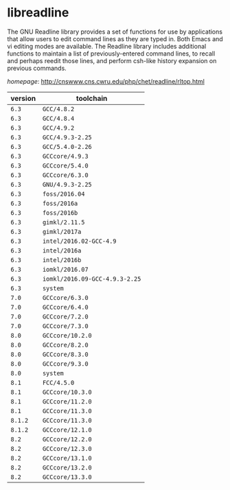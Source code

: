 # libreadline

The GNU Readline library provides a set of functions for use by applications that  allow users to edit command lines as they are typed in. Both Emacs and vi editing modes are available.  The Readline library includes additional functions to maintain a list of previously-entered command lines,  to recall and perhaps reedit those lines, and perform csh-like history expansion on previous commands.

*homepage*: <http://cnswww.cns.cwru.edu/php/chet/readline/rltop.html>

version | toolchain
--------|----------
``6.3`` | ``GCC/4.8.2``
``6.3`` | ``GCC/4.8.4``
``6.3`` | ``GCC/4.9.2``
``6.3`` | ``GCC/4.9.3-2.25``
``6.3`` | ``GCC/5.4.0-2.26``
``6.3`` | ``GCCcore/4.9.3``
``6.3`` | ``GCCcore/5.4.0``
``6.3`` | ``GCCcore/6.3.0``
``6.3`` | ``GNU/4.9.3-2.25``
``6.3`` | ``foss/2016.04``
``6.3`` | ``foss/2016a``
``6.3`` | ``foss/2016b``
``6.3`` | ``gimkl/2.11.5``
``6.3`` | ``gimkl/2017a``
``6.3`` | ``intel/2016.02-GCC-4.9``
``6.3`` | ``intel/2016a``
``6.3`` | ``intel/2016b``
``6.3`` | ``iomkl/2016.07``
``6.3`` | ``iomkl/2016.09-GCC-4.9.3-2.25``
``6.3`` | ``system``
``7.0`` | ``GCCcore/6.3.0``
``7.0`` | ``GCCcore/6.4.0``
``7.0`` | ``GCCcore/7.2.0``
``7.0`` | ``GCCcore/7.3.0``
``8.0`` | ``GCCcore/10.2.0``
``8.0`` | ``GCCcore/8.2.0``
``8.0`` | ``GCCcore/8.3.0``
``8.0`` | ``GCCcore/9.3.0``
``8.0`` | ``system``
``8.1`` | ``FCC/4.5.0``
``8.1`` | ``GCCcore/10.3.0``
``8.1`` | ``GCCcore/11.2.0``
``8.1`` | ``GCCcore/11.3.0``
``8.1.2`` | ``GCCcore/11.3.0``
``8.1.2`` | ``GCCcore/12.1.0``
``8.2`` | ``GCCcore/12.2.0``
``8.2`` | ``GCCcore/12.3.0``
``8.2`` | ``GCCcore/13.1.0``
``8.2`` | ``GCCcore/13.2.0``
``8.2`` | ``GCCcore/13.3.0``
